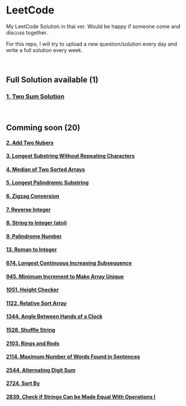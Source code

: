 # LeetCode
My LeetCode Solution in thai ver. Would be happy if someone come and discuss together.

For this repo, I will try to upload a new question/solution every day and write a full solution every week.

<br>

## Full Solution available (1)
### [1. Two Sum Solution](https://github.com/Jackyzaz/LeetCode/tree/main/Solution/1-twosum)

<br>

## Comming soon (20)
#### [2. Add Two Nubers](https://github.com/Jackyzaz/LeetCode/tree/main/Solution/2-addtwonum)
#### [3. Longest Substring Without Repeating Characters](https://github.com/Jackyzaz/LeetCode/tree/main/Solution/3-Longest%20SubString)
#### [4. Median of Two Sorted Arrays](https://github.com/Jackyzaz/LeetCode/tree/main/Solution/4-Median%20of%20Two%20Sorted%20Array)
#### [5. Longest Palindromic Substring](https://github.com/Jackyzaz/LeetCode/tree/main/Solution/5-Longest%20Palindromic%20Substring)
#### [6. Zigzag Conversion](https://github.com/Jackyzaz/LeetCode/tree/main/Solution/6-Zigzag%20Conversion)
#### [7. Reverse Integer](https://github.com/Jackyzaz/LeetCode/tree/main/Solution/7-Reverse%20Integer)
#### [8. String to Integer (atoi)](https://github.com/Jackyzaz/LeetCode/tree/main/Solution/8-String%20to%20integer%20atoi)
#### [9. Palindrome Number](https://github.com/Jackyzaz/LeetCode/tree/main/Solution/9-Palindrome%20number)
#### [13. Roman to Integer](https://github.com/Jackyzaz/LeetCode/tree/main/Solution/13-Roman%20to%20Integer)
#### [674. Longest Continuous Increasing Subsequence](https://github.com/Jackyzaz/LeetCode/tree/main/Solution/674-Longest%20Cotinouse%20Increasing%20Subsequence)
#### [945. Minimum Increment to Make Array Unique](https://github.com/Jackyzaz/LeetCode/tree/main/Solution/945-Minimum%20Increment%20to%20Make%20Array%20Unique)
#### [1051. Height Checker](https://github.com/Jackyzaz/LeetCode/tree/main/Solution/1051-Height%20Checker)
#### [1122. Relative Sort Array](https://github.com/Jackyzaz/LeetCode/tree/main/Solution/1122-Relative%20Sort%20Array)
#### [1344. Angle Between Hands of a Clock](https://github.com/Jackyzaz/LeetCode/tree/main/Solution/1334-Angel%20Between%20Hands%20of%20a%20Clock)
#### [1528. Shuffle String](https://github.com/Jackyzaz/LeetCode/tree/main/Solution/1528-Shuffle%20String)
#### [2103. Rings and Rods](https://github.com/Jackyzaz/LeetCode/tree/main/Solution/2103-Rings%20and%20Rods)
#### [2114. Maximum Number of Words Found in Sentences](https://github.com/Jackyzaz/LeetCode/tree/main/Solution/2114-Maximum%20Number%20of%20Words%20Found%20in%20Sentences)
#### [2544. Alternating Digit Sum](https://github.com/Jackyzaz/LeetCode/tree/main/Solution/2544-Alternating%20Digit%20Sum)
#### [2724. Sort By](https://github.com/Jackyzaz/LeetCode/tree/main/Solution/2274-Sortby)
#### [2839. Check if Strings Can be Made Equal With Operations I](https://github.com/Jackyzaz/LeetCode/tree/main/Solution/2839-Check%20if%20Strings%20Can%20be%20Made%20Equal%20With%20Operations%20I%20(Easy))

